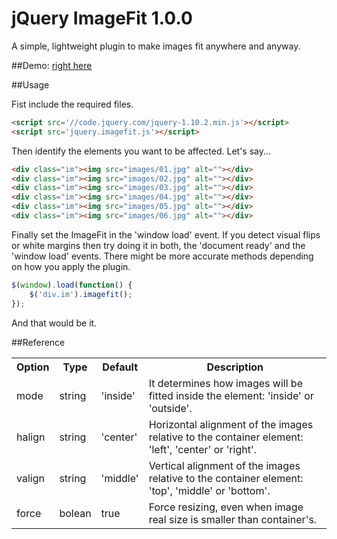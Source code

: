 jQuery ImageFit 1.0.0
=====================

A simple, lightweight plugin to make images fit anywhere and anyway.

##Demo: [right here](http://periplox.github.io/jquery.imagefit/)

##Usage

Fist include the required files.
``` html
<script src='//code.jquery.com/jquery-1.10.2.min.js'></script>
<script src='jquery.imagefit.js'></script>
```

Then identify the elements you want to be affected. Let's say...
``` html
<div class="im"><img src="images/01.jpg" alt=""></div>
<div class="im"><img src="images/02.jpg" alt=""></div>
<div class="im"><img src="images/03.jpg" alt=""></div>
<div class="im"><img src="images/04.jpg" alt=""></div>
<div class="im"><img src="images/05.jpg" alt=""></div>
<div class="im"><img src="images/06.jpg" alt=""></div>
```

Finally set the ImageFit in the 'window load' event. If you detect visual flips or white margins then try doing it in both, the 'document ready' and the 'window load' events. There might be more accurate methods depending on how you apply the plugin.
``` javascript
$(window).load(function() {
	$('div.im').imagefit();
});
```
And that would be it.

##Reference

<table>

 <tr>
    <th>Option</th>
    <th>Type</th>
    <th>Default</th>
    <th>Description</th>
 </tr>

 <tr>
    <td>mode</td>
    <td>string</td>
    <td>'inside'</td>
    <td>It determines how images will be fitted inside the element: 'inside' or 'outside'.</td>
 </tr>
  
 <tr>
    <td>halign</td>
    <td>string</td>
    <td>'center'</td>
    <td>Horizontal alignment of the images relative to the container element: 'left', 'center' or 'right'.</td>
 </tr>
 
 <tr>
    <td>valign</td>
    <td>string</td>
    <td>'middle'</td>
    <td>Vertical alignment of the images relative to the container element: 'top', 'middle' or 'bottom'.</td>
 </tr>

 <tr>
    <td>force</td>
    <td>bolean</td>
    <td>true</td>
    <td>Force resizing, even when image real size is smaller than container's.</td>
 </tr>

</table>
